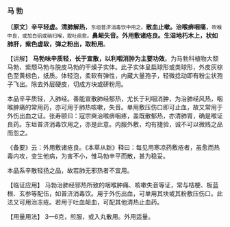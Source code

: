 ### 马  勃

**〔原文〕辛平轻虚。清肺解热**，<small>东垣普济消毒饮中用之。</small>**散血止嗽。治喉痹咽痛**，<small>吹喉中良，或加白矾或硝扫喉，取吐痰愈。</small>**鼻衄失音。外用敷诸疮良。生湿地朽木上，状如肺肝，紫色虚软，弹之粉出，取粉用**。

【讲解】 **马勃味辛质轻，长于宣散，以利咽消肿为主要功效**。为马勃科植物大颓马勃、紫颓马勃与脱皮马勃的干燥子实体。此子实体呈扁球形或类球形，外皮灰棕色至黄棕色，纸质。体轻泡，柔软有弹性，内藏大量孢子，轻微捻动即有粉尘状孢子飞出。除去外层硬皮，切成方块或研粉用。

本品辛平质轻，入肺经。善能宣散肺经郁热，尤长于利咽消肿，为治肺经风热，咽喉肿痛的常用药，亦可用于肺热咳嗽，失音。单用敷压伤口即可止血，故又常用于外伤出血之证。张寿颐曰：寇宗奭治喉痹咽疼，盖既散郁热，亦清肺胃，确是喉证良药。东垣普济消毒饮用之，亦是此意。内服外敷，均有捷验，诚不可以微贱之品而忽之。

《备要》云：外用敷诸疮良。《本草从新》释曰：每见用寒凉药敷疮者，虽愈而热毒内攻，变生他病，为害不小，惟马勃辛平而散，甚为稳妥。

本品系辛散轻扬之品，故若肺无邪热者不宜用。

【临证应用】   马勃治肺经邪热所致的咽喉肿痛、咳嗽失音等证，常与桔梗、板蓝根、玄参等配伍，如普济消毒饮。用于外伤出血，可单用其块或其粉敷压伤口。此法又可用治冻疮。若用于吐血衄血，可配其他清热止血药。

【用量用法】 3—6克，煎服，或入丸散用。外用适量。
